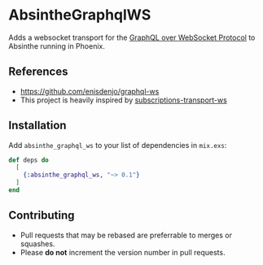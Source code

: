 # AbsintheGraphqlWS

Adds a websocket transport for the
[GraphQL over WebSocket Protocol](https://github.com/enisdenjo/graphql-ws/blob/master/PROTOCOL.md)
to Absinthe running in Phoenix.

## References

* https://github.com/enisdenjo/graphql-ws
* This project is heavily inspired by [subscriptions-transport-ws](https://github.com/maartenvanvliet/subscriptions-transport-ws)

## Installation

Add `absinthe_graphql_ws` to your list of dependencies in `mix.exs`:

```elixir
def deps do
  [
    {:absinthe_graphql_ws, "~> 0.1"}
  ]
end
```

## Contributing

* Pull requests that may be rebased are preferrable to merges or squashes.
* Please **do not** increment the version number in pull requests.
